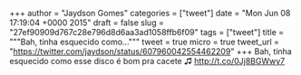 
+++
author = "Jaydson Gomes"
categories = ["tweet"]
date = "Mon Jun 08 17:19:04 +0000 2015"
draft = false
slug = "27ef90909d767c28e796d8d6aa3ad1058ffb6f09"
tags = ["tweet"]
title = """Bah, tinha esquecido como..."""
tweet = true
micro = true
tweet_url = "https://twitter.com/jaydson/status/607960042554462209"
+++
Bah, tinha esquecido como esse disco é bom pra cacete ♫ http://t.co/0Jj8BGWwy7
